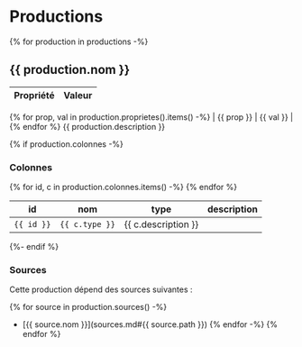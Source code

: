 # Productions

{% for production in productions -%}
<a name="{{ production.path }}"></a>
## {{ production.nom }}

| Propriété | Valeur |
| --------- | ------ |
{% for prop, val in production.proprietes().items() -%}
| {{ prop }} | {{ val }} |
{% endfor %}
{{ production.description }}

{% if production.colonnes -%}
### Colonnes

<table>
<thead>
  <tr>
    <th>id</th>
    <th>nom</th>
    <th>type</th>
    <th>description</th>
  </tr>
</thead>
<tbody>
{% for id, c in production.colonnes.items() -%}
  <tr>
    <td><code>{{ id }}</code></td>
    <td><code>{{ c.type }}</code></td>
    <td>{{ c.description }}</td>
  </tr>
{% endfor %}
</tbody>
</table>
{%- endif %}

### Sources

Cette production dépend des sources suivantes :

{% for source in production.sources() -%}
- [{{ source.nom }}](sources.md#{{ source.path }})
{% endfor -%}
{% endfor %}
